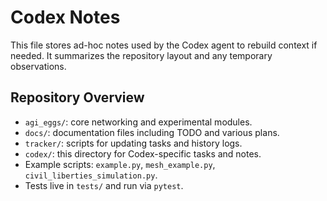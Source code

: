 # Codex Notes

This file stores ad-hoc notes used by the Codex agent to rebuild context if needed.
It summarizes the repository layout and any temporary observations.

## Repository Overview
- `agi_eggs/`: core networking and experimental modules.
- `docs/`: documentation files including TODO and various plans.
- `tracker/`: scripts for updating tasks and history logs.
- `codex/`: this directory for Codex-specific tasks and notes.
- Example scripts: `example.py`, `mesh_example.py`, `civil_liberties_simulation.py`.
- Tests live in `tests/` and run via `pytest`.

